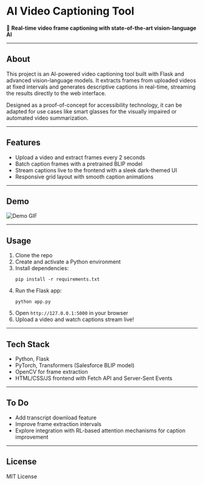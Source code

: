 
# AI Video Captioning Tool

🎥 **Real-time video frame captioning with state-of-the-art vision-language AI**

---

## About

This project is an AI-powered video captioning tool built with Flask and advanced vision-language models. It extracts frames from uploaded videos at fixed intervals and generates descriptive captions in real-time, streaming the results directly to the web interface.

Designed as a proof-of-concept for accessibility technology, it can be adapted for use cases like smart glasses for the visually impaired or automated video summarization.


---

## Features

- Upload a video and extract frames every 2 seconds  
- Batch caption frames with a pretrained BLIP model  
- Stream captions live to the frontend with a sleek dark-themed UI  
- Responsive grid layout with smooth caption animations

---

## Demo

![Demo GIF](path/to/demo.gif)

---

## Usage

1. Clone the repo  
2. Create and activate a Python environment  
3. Install dependencies:
   ```
   pip install -r requirements.txt
   ```  
4. Run the Flask app:  
   ```
   python app.py
   ```  
5. Open `http://127.0.0.1:5000` in your browser  
6. Upload a video and watch captions stream live!

---

## Tech Stack

- Python, Flask  
- PyTorch, Transformers (Salesforce BLIP model)  
- OpenCV for frame extraction  
- HTML/CSS/JS frontend with Fetch API and Server-Sent Events

---

## To Do

- Add transcript download feature  
- Improve frame extraction intervals  
- Explore integration with RL-based attention mechanisms for caption improvement

---

## License

MIT License
